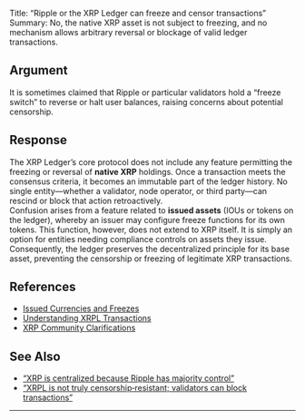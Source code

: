 Title: “Ripple or the XRP Ledger can freeze and censor transactions”
Summary: No, the native XRP asset is not subject to freezing, and no mechanism allows arbitrary reversal or blockage of valid ledger transactions.

## Argument  
It is sometimes claimed that Ripple or particular validators hold a “freeze switch” to reverse or halt user balances, raising concerns about potential censorship.

## Response  
The XRP Ledger’s core protocol does not include any feature permitting the freezing or reversal of **native XRP** holdings. Once a transaction meets the consensus criteria, it becomes an immutable part of the ledger history. No single entity—whether a validator, node operator, or third party—can rescind or block that action retroactively.  
Confusion arises from a feature related to **issued assets** (IOUs or tokens on the ledger), whereby an issuer may configure freeze functions for its own tokens. This function, however, does not extend to XRP itself. It is simply an option for entities needing compliance controls on assets they issue. Consequently, the ledger preserves the decentralized principle for its base asset, preventing the censorship or freezing of legitimate XRP transactions.

## References
- [Issued Currencies and Freezes](https://xrpl.org/issued-currencies-overview.html#freeze)
- [Understanding XRPL Transactions](https://xrpl.org/transaction-basics.html)
- [XRP Community Clarifications](https://xrpl.org/blog/)

## See Also
- [“XRP is centralized because Ripple has majority control”](xrp-is-centralized-because-ripple-has-majority-control.html)
- [“XRPL is not truly censorship‑resistant; validators can block transactions”](xrpl-is-not-truly-censorship-resistant-validators-can-block-transactions.html)

---

